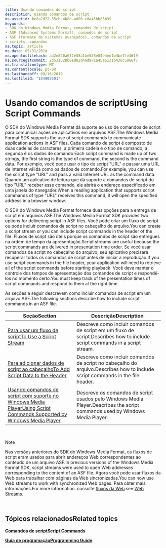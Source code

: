 ```yaml
---
title: Usando comandos de script
description: Usando comandos de script
ms.assetid: be8a2d22-35cb-4b8d-ad00-e8a45bb85b39
keywords:
- SDK do Windows Media Format, comandos de script
- ASF (Advanced Systems Format), comandos de script
- ASF (formato de sistemas avançados), comandos de script
- scripts, comandos
ms.topic: article
ms.date: 05/31/2018
ms.openlocfilehash: ad2e840a677e58a1be528e84e4ed1b4be7fe3619
ms.sourcegitcommit: 2d531328b6ed82d4ad971a45a5131b430c5866f7
ms.translationtype: MT
ms.contentlocale: pt-BR
ms.lasthandoff: 09/16/2019
ms.locfileid: "104005601"
---
```

# <a name="using-script-commands"></a><span data-ttu-id="66205-107">Usando comandos de script</span><span class="sxs-lookup"><span data-stu-id="66205-107">Using Script Commands</span></span>

<span data-ttu-id="66205-108">O SDK do Windows Media Format dá suporte ao uso de comandos de script para comunicar ações de aplicativos em arquivos ASF.</span><span class="sxs-lookup"><span data-stu-id="66205-108">The Windows Media Format SDK supports the use of script commands to communicate application actions in ASF files.</span></span> <span data-ttu-id="66205-109">Cada comando de script é composto de duas cadeias de caracteres, a primeira cadeia é o tipo de comando, a segunda é os dados de comando.</span><span class="sxs-lookup"><span data-stu-id="66205-109">Each script command is made up of two strings, the first string is the type of command, the second is the command data.</span></span> <span data-ttu-id="66205-110">Por exemplo, você pode usar o tipo de script "URL" e passar uma URL de Internet válida como os dados de comando.</span><span class="sxs-lookup"><span data-stu-id="66205-110">For example, you can use the script type "URL" and pass a valid Internet URL as the command data.</span></span> <span data-ttu-id="66205-111">Quando um aplicativo de leitura que dá suporte a comandos de script do tipo "URL" receber esse comando, ele abrirá o endereço especificado em uma janela do navegador.</span><span class="sxs-lookup"><span data-stu-id="66205-111">When a reading application that supports script commands of type "URL" receives this command, it will open the specified address in a browser window.</span></span>

<span data-ttu-id="66205-112">O SDK do Windows Media Format fornece duas opções para a entrega de script em arquivos ASF.</span><span class="sxs-lookup"><span data-stu-id="66205-112">The Windows Media Format SDK provides two options for delivering script in ASF files.</span></span> <span data-ttu-id="66205-113">Você pode criar um fluxo de script ou pode incluir comandos de script no cabeçalho do arquivo.</span><span class="sxs-lookup"><span data-stu-id="66205-113">You can create a script stream or you can include script commands in the header of the file.</span></span> <span data-ttu-id="66205-114">Fluxos de script são úteis porque os comandos de script são entregues na ordem de tempo da apresentação.</span><span class="sxs-lookup"><span data-stu-id="66205-114">Script streams are useful because the script commands are delivered in presentation time order.</span></span> <span data-ttu-id="66205-115">Se você usar comandos de script no cabeçalho do arquivo, seu aplicativo precisará recuperar todos os comandos de script antes de iniciar a reprodução.</span><span class="sxs-lookup"><span data-stu-id="66205-115">If you use script commands in the file header, your application will need to retrieve all of the script commands before starting playback.</span></span> <span data-ttu-id="66205-116">Você deve manter o controle dos tempos de apresentação dos comandos de script e respondê-los no momento certo.</span><span class="sxs-lookup"><span data-stu-id="66205-116">You must keep track of the presentation times of script commands and respond to them at the right time.</span></span>

<span data-ttu-id="66205-117">As seções a seguir descrevem como incluir comandos de script em um arquivo ASF.</span><span class="sxs-lookup"><span data-stu-id="66205-117">The following sections describe how to include script commands in an ASF file.</span></span>



| <span data-ttu-id="66205-118">Seção</span><span class="sxs-lookup"><span data-stu-id="66205-118">Section</span></span>                                                                                                                | <span data-ttu-id="66205-119">Descrição</span><span class="sxs-lookup"><span data-stu-id="66205-119">Description</span></span>                                                  |
|------------------------------------------------------------------------------------------------------------------------|--------------------------------------------------------------|
| [<span data-ttu-id="66205-120">Para usar um fluxo de script</span><span class="sxs-lookup"><span data-stu-id="66205-120">To Use a Script Stream</span></span>](to-use-a-script-stream.md)                                                                   | <span data-ttu-id="66205-121">Descreve como incluir comandos de script em um fluxo de script.</span><span class="sxs-lookup"><span data-stu-id="66205-121">Describes how to include script commands in a script stream.</span></span> |
| [<span data-ttu-id="66205-122">Para adicionar dados de script ao cabeçalho</span><span class="sxs-lookup"><span data-stu-id="66205-122">To Add Script Data to the Header</span></span>](to-add-script-data-to-the-header.md)                                               | <span data-ttu-id="66205-123">Descreve como incluir comandos de script no cabeçalho do arquivo.</span><span class="sxs-lookup"><span data-stu-id="66205-123">Describes how to include script commands in the file header.</span></span> |
| [<span data-ttu-id="66205-124">Usando comandos de script com suporte no Windows Media Player</span><span class="sxs-lookup"><span data-stu-id="66205-124">Using Script Commands Supported by Windows Media Player</span></span>](using-script-commands-supported-by-windows-media-player.md) | <span data-ttu-id="66205-125">Descreve os comandos de script usados pelo Windows Media Player.</span><span class="sxs-lookup"><span data-stu-id="66205-125">Describes the script commands used by Windows Media Player.</span></span>  |



 

> [!Note]  
> <span data-ttu-id="66205-126">Nas versões anteriores do SDK do Windows Media Format, os fluxos de script eram usados para abrir endereços Web correspondentes ao conteúdo de um arquivo ASF.</span><span class="sxs-lookup"><span data-stu-id="66205-126">In previous versions of the Windows Media Format SDK, script streams were used to open Web addresses corresponding to the content of an ASF file.</span></span> <span data-ttu-id="66205-127">Agora você pode usar fluxos da Web para trabalhar com páginas da Web sincronizadas.</span><span class="sxs-lookup"><span data-stu-id="66205-127">You can now use Web streams to work with synchronized Web pages.</span></span> <span data-ttu-id="66205-128">Para obter mais informações.</span><span class="sxs-lookup"><span data-stu-id="66205-128">For more information.</span></span> <span data-ttu-id="66205-129">consulte [fluxos da Web](web-streams.md).</span><span class="sxs-lookup"><span data-stu-id="66205-129">see [Web Streams](web-streams.md).</span></span>

 

## <a name="related-topics"></a><span data-ttu-id="66205-130">Tópicos relacionados</span><span class="sxs-lookup"><span data-stu-id="66205-130">Related topics</span></span>

<dl> <dt>

[<span data-ttu-id="66205-131">**Comandos de script**</span><span class="sxs-lookup"><span data-stu-id="66205-131">**Script Commands**</span></span>](script-commands.md)
</dt> <dt>

[<span data-ttu-id="66205-132">**Guia de programação**</span><span class="sxs-lookup"><span data-stu-id="66205-132">**Programming Guide**</span></span>](programming-guide.md)
</dt> </dl>

 

 




